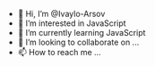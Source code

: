 - 👋 Hi, I’m @Ivaylo-Arsov
- 👀 I’m interested in JavaScript
- 🌱 I’m currently learning JavaScript
- 💞️ I’m looking to collaborate on ...
- 📫 How to reach me ...

<!---
Ivaylo-Arsov/Ivaylo-Arsov is a ✨ special ✨ repository because its `README.md` (this file) appears on your GitHub profile.
You can click the Preview link to take a look at your changes.
--->
